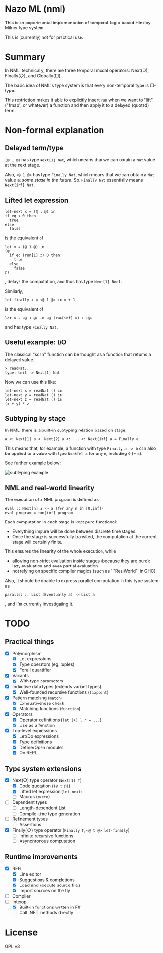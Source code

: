 Nazo ML (nml)
=============

This is an experimental implementation of temporal-logic-based Hindley-Milner type system.

This is (currently) not for practical use.

# Summary

In NML, technically, there are three temporal modal operators: Next(○), Finally(◇), and Globally(□).

The basic idea of NML's type system is that every non-temporal type is □-type.

This restriction makes it able to explicitly insert ```run``` when we want to "lift" ("fmap", or whatever) a function and then apply it to a delayed (quoted) term.

# Non-formal explanation

## Delayed term/type

```(@ 1 @)``` has type ```Next[1] Nat```, which means that we can obtain a ```Nat``` value at the next stage.

Also, ```<@ 1 @>``` has type ```Finally Nat```, which means that we can obtain a ```Nat``` value at *some stage in the future*. So, ```Finally Nat``` essentially means ```Next[inf] Nat```.

## Lifted let expression

```
let-next x = (@ 1 @) in
if eq x 0 then
  true
else
  false
```

is the equivalent of

```
let x = (@ 1 @) in
(@
  if eq (run[1] x) 0 then
    true
  else
    false
@)
```

, delays the computation, and thus has type ```Next[1] Bool```.

Similarly,

```
let-finally x = <@ 1 @> in x + 1
```

is the equivalent of

```
let x = <@ 1 @> in <@ (run[inf] x) + 1@>
```

and has type ```Finally Nat```.

## Useful example: I/O

The classical "scan" function can be thought as a function that returns a delayed value.

```
> readNat;;
type: Unit -> Next[1] Nat
```

Now we can use this like:

```
let-next x = readNat () in
let-next y = readNat () in
let-next z = readNat () in
(x + y) * z
```
## Subtyping by stage

In NML, there is a built-in subtyping relation based on stage:

```
a <: Next[1] a <: Next[2] a <: ... <: Next[inf] a = Finally a
```

This means that, for example, a function with type ```Finally a -> b``` can also be applied to a value with type ```Next[n] a``` for any ```n```, including ```0``` (= ```a```).

See further example below:

![subtyping example](https://i.imgur.com/SV5SO84.jpg)

## NML and real-world linearity

The execution of a NML program is defined as 

```
eval :: Next[n] a -> a (for any n in [0,inf])
eval program = run[inf] program
```

Each computation in each stage is kept pure functional:

* Everything impure will be done between discrete time stages.
* Once the stage is successfully transited, the computation at the current stage will certainly finite. 

This ensures the linearity of the whole execution, while

* allowing non-strict evaluation inside stages (because they are pure): lazy evaluation and even partial evaluation
* not relying on specific compiler magics (such as ```RealWorld`` in GHC)

Also, it should be doable to express parallel computation in this type system as

```
parallel :: List (Eventually a) -> List a
```

, and I'm currently investigating it.

# TODO

## Practical things

- [x] Polymorphism
    - [x] Let expressions
    - [x] Type operators (eg. tuples)
    - [x] Forall quantifier
- [x] Variants
    - [x] With type parameters
- [x] Inductive data types (extends variant types)
    - [x] Well-founded recursive functions (```fixpoint```)
- [x] Pattern matching (```match```)
    - [x] Exhaustiveness check
    - [x] Matching functions (```function```)
- [x] Operators
    - [x] Operator definitions (```let (+) l r = ...```)
    - [x] Use as a function
- [x] Top-level expressions
    - [x] Let/Do expressions
    - [x] Type definitions
    - [x] Define/Open modules
    - [x] On REPL

## Type system extensions

- [x] Next(○) type operator (``` Next[1] T ```)
    - [x] Code quotation (```(@ t @)```)
    - [x] Lifted let expression (```let-next```)
    - [ ] Macros (```macro```)
- [ ] Dependent types
    - [ ] Length-dependent List
    - [ ] Compile-time type generation
- [ ] Refinement types
    - [ ] Assertions
- [x] Finally(◇) type operator (```Finally T```, ```<@ t @>```, ```let-finally```)
    - [ ] Infinite recursive functions
    - [ ] Asynchronous computation

## Runtime improvements
- [x] REPL
    - [x] Line editor
    - [x] Suggestions & completions
    - [x] Load and execute source files
    - [x] Import sources on the fly
- [ ] Compiler
- [ ] Interop
    - [x] Built-in functions written in F# 
    - [ ] Call .NET methods directly

# License

GPL v3

